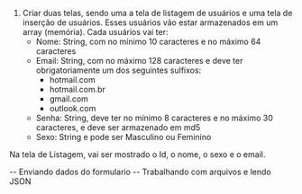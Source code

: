 1. Criar duas telas, sendo uma a tela de listagem de usuários e uma tela de inserção de usuários.
Esses usuários vão estar armazenados em um array (memória).
Cada usuários vai ter:
    - Nome: String, com no mínimo 10 caracteres e no máximo 64 caracteres
    - Email: String, com no máximo 128 caracteres e deve ter obrigatoriamente um dos seguintes sulfixos:
        - hotmail.com
        - hotmail.com.br
        - gmail.com
        - outlook.com
    - Senha: String, deve ter no mínimo 8 caracteres e no máximo 30 caracteres, e deve ser armazenado em md5
    - Sexo: String e pode ser Masculino ou Feminino

Na tela de Listagem, vai ser mostrado o Id, o nome, o sexo e o email.

-- Enviando dados do formulario
-- Trabalhando com arquivos e lendo JSON